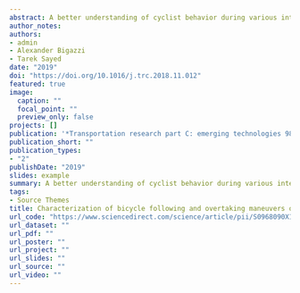 ```yaml
---
abstract: A better understanding of cyclist behavior during various interactions is needed to enhance bicycle microsimulation models. This study aims to characterize cyclist maneuvers in following and overtaking interactions using multivariate finite mixture model-based clustering. Several variables that potentially affect cyclist state and future decisions are extracted from video data using computer vision techniques, including the longitudinal distance, lateral distance and speed difference between interacting cyclists. Observations of cyclists in following interactions are clustered into constrained and unconstrained states. Observations of overtaking cyclists are clustered into initiation, merging and post-overtaking states. Multivariate distributions within each cluster are examined, along with state transitions for each type of interaction. These characterizations are a key step toward development of agent-based bicycle traffic microsimulation models, which can be used to enhance bicycle facility planning and design, safety modeling, and energy modeling.
author_notes:
authors:
- admin
- Alexander Bigazzi
- Tarek Sayed
date: "2019"
doi: "https://doi.org/10.1016/j.trc.2018.11.012"
featured: true
image:
  caption: ""
  focal_point: ""
  preview_only: false
projects: []
publication: '*Transportation research part C: emerging technologies 98 (2019): 139-151'
publication_short: ""
publication_types:
- "2"
publishDate: "2019"
slides: example
summary: A better understanding of cyclist behavior during various interactions is needed to enhance bicycle microsimulation models. This study aims to characterize cyclist maneuvers in following and overtaking interactions using multivariate finite mixture model-based clustering. Several variables that potentially affect cyclist state and future decisions are extracted from video data using computer vision techniques, including the longitudinal distance, lateral distance and speed difference between interacting cyclists. Observations of cyclists in following interactions are clustered into constrained and unconstrained states. Observations of overtaking cyclists are clustered into initiation, merging and post-overtaking states. Multivariate distributions within each cluster are examined, along with state transitions for each type of interaction. These characterizations are a key step toward development of agent-based bicycle traffic microsimulation models, which can be used to enhance bicycle facility planning and design, safety modeling, and energy modeling.
tags:
- Source Themes
title: Characterization of bicycle following and overtaking maneuvers on cycling paths
url_code: "https://www.sciencedirect.com/science/article/pii/S0968090X18309823"
url_dataset: ""
url_pdf: ""
url_poster: ""
url_project: ""
url_slides: ""
url_source: ""
url_video: ""
---
```



